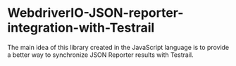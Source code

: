 # WebdriverIO-JSON-reporter-integration-with-Testrail
The main idea of ​​this library created in the JavaScript language is to provide a better way to synchronize JSON Reporter results with Testrail.
